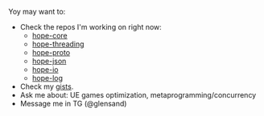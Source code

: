 Yoy may want to:
- Check the repos I'm working on right now:
  - [hope-core](https://github.com/glensand/hope-core)
  - [hope-threading](https://github.com/glensand/hope-threading)
  - [hope-proto](https://github.com/glensand/hope-proto)
  - [hope-json](https://github.com/glensand/hope-json)
  - [hope-io](https://github.com/glensand/hope-io)
  - [hope-log](https://github.com/glensand/hope-logger)
- Check my [gists](https://gist.github.com/glensand).
- Ask me about: UE games optimization, metaprogramming/concurrency
- Message me in TG (@glensand)

<!--
**glensand/glensand** is a ✨ _special_ ✨ repository because its `README.md` (this file) appears on your GitHub profile.

Here are some ideas to get you started:

- 🔭 I’m currently working on ...
- 🌱 I’m currently learning ...
- 👯 I’m looking to collaborate on ...
- 🤔 I’m looking for help with ...
- 💬 Ask me about ...
- 📫 How to reach me: ...
- 😄 Pronouns: ...
- ⚡ Fun fact: ...
-->
